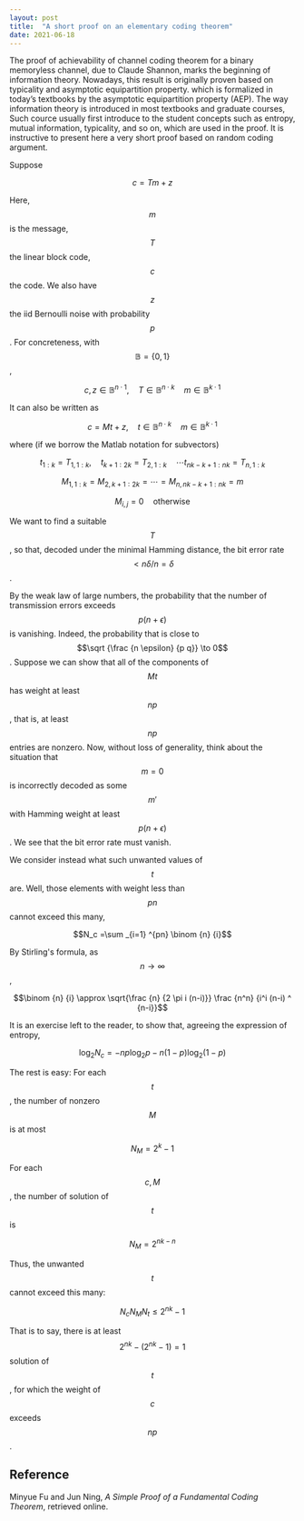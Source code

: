 ```yaml
---
layout: post
title:  "A short proof on an elementary coding theorem"
date: 2021-06-18
---
```


The proof of achievability of channel coding theorem for a binary memoryless channel, due to Claude Shannon, marks the beginning of information theory.
Nowadays, this result is originally proven based on typicality and asymptotic
equipartition property.
which is formalized in today’s textbooks by the asymptotic
equipartition property (AEP). The way information theory is
introduced in most textbooks and graduate courses, 
Such cource usually first introduce to the student concepts such as entropy, mutual information, typicality, and so on, which are used in the proof.
It is instructive to present here a very short proof based on random coding argument.

Suppose

$$c = T m + z$$

Here, $$m$$ is the message, $$T$$ the linear block code, $$c$$ the code.
We also have $$z$$ the iid Bernoulli noise with probability $$p$$.
For concreteness, with $$\mathbb{B} = \{0, 1\}$$,

$$c, z \in \mathbb{B} ^{n \cdot 1},
\quad T \in \mathbb{B} ^{n \cdot k}
\quad m \in \mathbb{B} ^{k \cdot 1}$$

It can also be written as

$$c = M t + z,
\quad t \in \mathbb{B} ^{n \cdot k}
\quad m \in \mathbb{B} ^{k \cdot 1}$$

where (if we borrow the Matlab notation for subvectors)

$$t_{1: k} = T_{1, 1: k},
\quad t_{k+1: 2k} = T_{2, 1: k}
\quad \cdots t_{nk -k +1: nk} = T_{n, 1: k}$$

$$M_{1, 1:k} = M_{2, k+1: 2k} = \dotsb = M_{n, nk -k +1: nk} = m$$

$$M_{i,j} = 0 \quad \mathrm{otherwise}$$

We want to find a suitable $$T$$, so that, decoded under the minimal Hamming distance, the bit error rate $$< n \delta / n = \delta$$.

By the weak law of large numbers, the probability that the number of transmission errors exceeds
$$p (n + \epsilon)$$ is vanishing.
Indeed, the probability that is close to $$\sqrt {\frac {n \epsilon} {p q}} \to 0$$.
Suppose we can show that all of the components of $$M t$$ has weight at least $$n p$$, that is, at least $$n p$$ entries are nonzero.
Now, without loss of generality, think about the situation that $$m = 0$$ is incorrectly decoded as some $$m'$$ with Hamming weight at least $$p (n + \epsilon)$$.
We see that the bit error rate must vanish.

We consider instead what such unwanted values of $$t$$ are.
Well, those elements with weight less than $$pn$$ cannot exceed this many,

$$N_c =\sum _{i=1} ^{pn} \binom {n} {i}$$

By Stirling's formula, as $$n \to \infty$$,

$$\binom {n} {i}
\approx \sqrt{\frac {n} {2 \pi i (n-i)}} \frac {n^n} {i^i (n-i) ^ {n-i}}$$

It is an exercise left to the reader, to show that, agreeing the expression of entropy,

$$\log_2 N_c = - n p \log_2 p - n (1-p) \log_2 (1-p)$$

The rest is easy: For each $$t$$, the number of nonzero $$M$$ is at most

$$N_M = 2^k - 1$$

For each $$c, M$$, the number of solution of $$t$$ is

$$N_M = 2^{nk - n}$$

Thus, the unwanted $$t$$ cannot exceed this many:

$$N_c N_M N_t \leq 2^{nk} - 1$$

That is to say, there is at least $$2^{nk} - (2^{nk} - 1) = 1$$ solution of $$t$$, for which the weight of $$c$$ exceeds $$np$$.

## Reference

Minyue Fu and Jun Ning, *A Simple Proof of a Fundamental Coding Theorem*, retrieved online.

